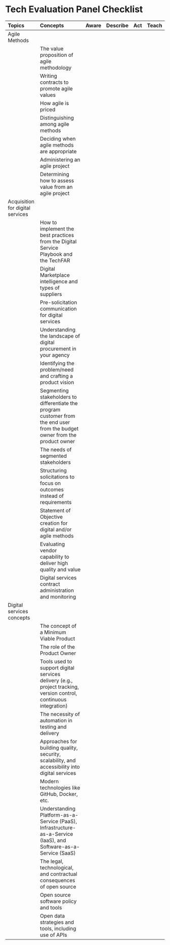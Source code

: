 # Tech Evaluation Panel Checklist

| Topics                           | Concepts                                                                                                                     | Aware | Describe | Act | Teach |
| :------------------------------- | :--------------------------------------------------------------------------------------------------------------------------- | :---- | :------- | :-- | :---- |
| Agile Methods                    |                                                                                                                              |       |          |     |       |
|                                  | The value proposition of agile methodology                                                                                   |       |          |     |       |
|                                  | Writing contracts to promote agile values                                                                                    |       |          |     |       |
|                                  | How agile is priced                                                                                                          |       |          |     |       |
|                                  | Distinguishing among agile methods                                                                                           |       |          |     |       |
|                                  | Deciding when agile methods are appropriate                                                                                  |       |          |     |       |
|                                  | Administering an agile project                                                                                               |       |          |     |       |
|                                  | Determining how to assess value from an agile project                                                                        |       |          |     |       |
| Acquisition for digital services |                                                                                                                              |       |          |     |       |
|                                  | How to implement the best practices from the Digital Service Playbook and the TechFAR                                        |       |          |     |       |
|                                  | Digital Marketplace intelligence and types of suppliers                                                                      |       |          |     |       |
|                                  | Pre-solicitation communication for digital services                                                                          |       |          |     |       |
|                                  | Understanding the landscape of digital procurement in your agency                                                            |       |          |     |       |
|                                  | Identifying the problem/need and crafting a product vision                                                                   |       |          |     |       |
|                                  | Segmenting stakeholders to differentiate the program customer from the end user from the budget owner from the product owner |       |          |     |       |
|                                  | The needs of segmented stakeholders                                                                                          |       |          |     |       |
|                                  | Structuring solicitations to focus on outcomes instead of requirements                                                       |       |          |     |       |
|                                  | Statement of Objective creation for digital and/or agile methods                                                             |       |          |     |       |
|                                  | Evaluating vendor capability to deliver high quality and value                                                               |       |          |     |       |
|                                  | Digital services contract administration and monitoring                                                                      |       |          |     |       |
| Digital services concepts        |                                                                                                                              |       |          |     |       |
|                                  | The concept of a Minimum Viable Product                                                                                      |       |          |     |       |
|                                  | The role of the Product Owner                                                                                                |       |          |     |       |
|                                  | Tools used to support digital services delivery (e.g., project tracking, version control, continuous integration)            |       |          |     |       |
|                                  | The necessity of automation in testing and delivery                                                                          |       |          |     |       |
|                                  | Approaches for building quality, security, scalability, and accessibility into digital services                              |       |          |     |       |
|                                  | Modern technologies like GitHub, Docker, etc.                                                                                |       |          |     |       |
|                                  | Understanding Platform-as-a-Service (PaaS), Infrastructure-as-a-Service (IaaS), and Software-as-a-Service (SaaS)             |       |          |     |       |
|                                  | The legal, technological, and contractual consequences of open source                                                        |       |          |     |       |
|                                  | Open source software policy and tools                                                                                        |       |          |     |       |
|                                  | Open data strategies and tools, including use of APIs                                                                        |       |          |     |       |
